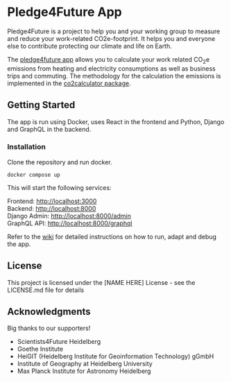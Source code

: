 # Pledge4Future App

Pledge4Future is a project to help you and your working group to measure and reduce your work-related CO2e-footprint. It helps you and everyone else to contribute protecting our climate and life on Earth.

The [pledge4future app](https://pledge4future.org) allows you to calculate your work related CO<sub>2</sub>e emissions from heating and electricity consumptions as well as business trips and commuting. The methodology for the calculation the emissions is implemented in the [co2calculator package](https://github.com/pledge4future/co2calculator). 

## Getting Started

The app is run using Docker, uses React in the frontend and Python, Django and GraphQL in the backend.

### Installation

Clone the repository and run docker.

```
docker compose up  
```

This will start the following services:

Frontend: [http://localhost:3000](localhost:3000)  
Backend: [http://localhost:8000](localhost:8000)  
Django Admin: [http://localhost:8000/admin](localhost:8000/admin)  
GraphQL API: [http://localhost:8000/graphql](localhost:8000/graphql)  

Refer to the [wiki](https://github.com/pledge4future/WePledge/wiki) for detailed instructions on how to run, adapt and debug the app.

## License

This project is licensed under the [NAME HERE] License - see the LICENSE.md file for details

## Acknowledgments

Big thanks to our supporters!

- Scientists4Future Heidelberg
- Goethe Institute
- HeiGIT (Heidelberg Institute for Geoinformation Technology) gGmbH
- Institute of Geography at Heidelberg University
- Max Planck Institute for Astronomy Heidelberg

